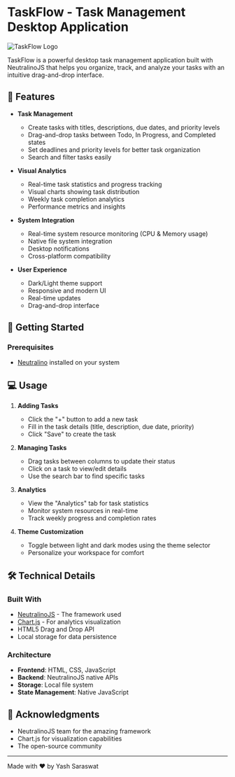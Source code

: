 # TaskFlow - Task Management Desktop Application

![TaskFlow Logo](https://images.unsplash.com/photo-1484480974693-6ca0a78fb36b?auto=format&fit=crop&q=80&w=200)

TaskFlow is a powerful desktop task management application built with NeutralinoJS that helps you organize, track, and analyze your tasks with an intuitive drag-and-drop interface.

## 🌟 Features

- **Task Management**
  - Create tasks with titles, descriptions, due dates, and priority levels
  - Drag-and-drop tasks between Todo, In Progress, and Completed states
  - Set deadlines and priority levels for better task organization
  - Search and filter tasks easily

- **Visual Analytics**
  - Real-time task statistics and progress tracking
  - Visual charts showing task distribution
  - Weekly task completion analytics
  - Performance metrics and insights

- **System Integration**
  - Real-time system resource monitoring (CPU & Memory usage)
  - Native file system integration
  - Desktop notifications
  - Cross-platform compatibility

- **User Experience**
  - Dark/Light theme support
  - Responsive and modern UI
  - Real-time updates
  - Drag-and-drop interface

## 🚀 Getting Started

### Prerequisites

- [Neutralino](https://neutralino.js.org/) installed on your system


## 💻 Usage

1. **Adding Tasks**
   - Click the "+" button to add a new task
   - Fill in the task details (title, description, due date, priority)
   - Click "Save" to create the task

2. **Managing Tasks**
   - Drag tasks between columns to update their status
   - Click on a task to view/edit details
   - Use the search bar to find specific tasks

3. **Analytics**
   - View the "Analytics" tab for task statistics
   - Monitor system resources in real-time
   - Track weekly progress and completion rates

4. **Theme Customization**
   - Toggle between light and dark modes using the theme selector
   - Personalize your workspace for comfort

## 🛠️ Technical Details

### Built With
- [NeutralinoJS](https://neutralino.js.org/) - The framework used
- [Chart.js](https://www.chartjs.org/) - For analytics visualization
- HTML5 Drag and Drop API
- Local storage for data persistence

### Architecture
- **Frontend**: HTML, CSS, JavaScript
- **Backend**: NeutralinoJS native APIs
- **Storage**: Local file system
- **State Management**: Native JavaScript



## 🙏 Acknowledgments

- NeutralinoJS team for the amazing framework
- Chart.js for visualization capabilities
- The open-source community



---

Made with ❤️ by Yash Saraswat
